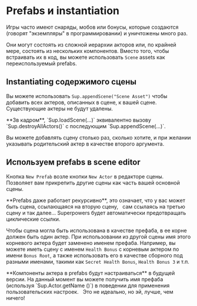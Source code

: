 # Prefabs и instantiation

Игры часто имеют снаряды, мобов или бонусы, которые создаются
(говорят "экземпляры" в программировании) и уничтожены много раз.

Они могут состоять из сложной иерархии акторов или, по крайней мере, состоять из нескольких компонентов.
Вместо того, чтобы встраивать их в код, вы можете использовать `Scene` assets как переиспользуемый prefabs.

## Instantiating содержимого сцены

Вы можете использовать `Sup.appendScene("Scene Asset")` чтобы добавить всех актеров, описанных в сцене, к вашей сцене.
Существующие актеры не будут удалены.

<div class="note">
  **Зв кадром**, `Sup.loadScene(...)` эквивалентно вызову `Sup.destroyAllActors()` с последующим `Sup.appendScene(...)`.
</div>

Вы можете добавлять сцену столько раз, сколько хотите, и при желании указывать родительский актер в качестве второго аргумента.

## Используем prefabs в scene editor

Кнопка `New Prefab` возле кнопки `New Actor` в редакторе сцены.
Позволяет вам прикрепить другие сцены как часть вашей основной сцены.

<div class="note">
  **Prefabs даже работает рекурсивно**, это означает, что у вас может быть сцена, ссылающаяся на вторую сцену,
  сам ссылаясь на третью сцену и так далее... Superpowers будет автоматически предотвращать циклические ссылки.
</div>

Чтобы сцена могла быть использована в качестве префаба, в ее корне должен быть один актер.
При использовании из другой сцены имя этого корневого актера будет заменено именем префаба.
Например, вы можете иметь сцену с именем `Health Bonus` с корневым актером по имени `Bonus Root`, а также
использовать его в качестве сборного под разными именами, такими как `Secret Health Bonus`, `Health Bonus 3` и т.п.

<div class="note">
  **Компоненты актера в prefabs будут настраиваться** в будущей версии.
  На данный момент вы можете получить имя префаба (используя `Sup.Actor.getName ()`) в поведении для применения пользовательских настроек.
  Это не идеально, но эй, лучше, чем ничего!
</div>